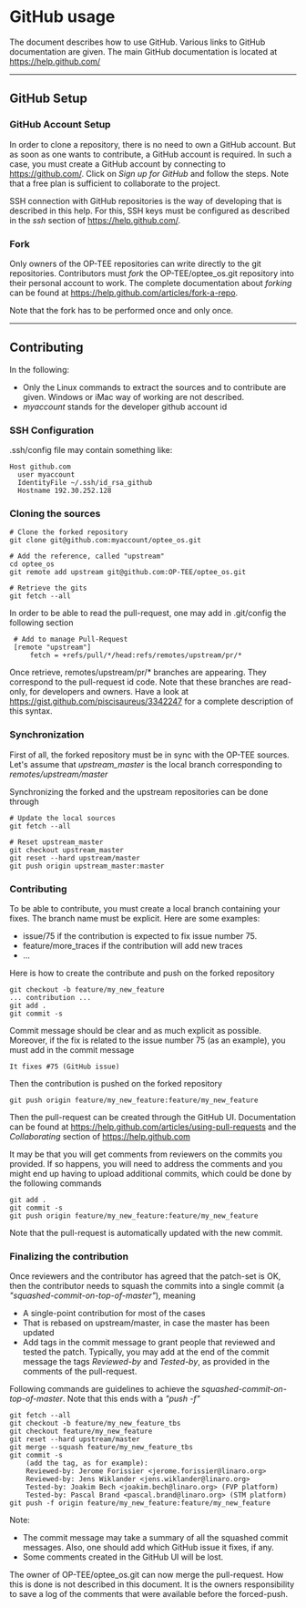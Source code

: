GitHub usage
============

The document describes how to use GitHub. Various links to GitHub
documentation are given. The main GitHub  documentation is located
at <a href="https://help.github.com/">https://help.github.com/</a>


-----------------------------------------------------------------


GitHub Setup
------------

### GitHub Account Setup

In order to clone a repository, there is no need to own a GitHub 
account. But as soon as one wants to contribute, a GitHub account 
is required. In such a case, you must create a GitHub account 
by connecting to
<a href="https://github.com/">https://github.com/</a>.
Click on *Sign up for GitHub* and follow the steps.
Note that a free plan is sufficient to collaborate to the project.

SSH connection with GitHub repositories is the way of developing that
is described in this help. For this, SSH keys must be configured as
described in the *ssh* section of
<a href="https://help.github.com/">https://help.github.com/</a>.


### Fork

Only owners of the OP-TEE repositories can write directly to the git
repositories. Contributors must *fork* the OP-TEE/optee_os.git repository
into their personal account to work. The complete documentation about *forking*
can be found at
<a href="https://help.github.com/articles/fork-a-repo">https://help.github.com/articles/fork-a-repo</a>.

Note that the fork has to be performed once and only once.


-----------------------------------------------------------------


Contributing
------------
In the following:

* Only the Linux commands to extract the sources and to
  contribute are given. Windows or iMac way of working are not described.
* *myaccount* stands for the developer github account id

### SSH Configuration
.ssh/config file may contain something like:

	Host github.com 
	  user myaccount
	  IdentityFile ~/.ssh/id_rsa_github
	  Hostname 192.30.252.128

### Cloning the sources
	# Clone the forked repository
	git clone git@github.com:myaccount/optee_os.git

	# Add the reference, called "upstream"
	cd optee_os
	git remote add upstream git@github.com:OP-TEE/optee_os.git

	# Retrieve the gits
	git fetch --all

In order to be able to read the pull-request, one may add
in .git/config the following section

     # Add to manage Pull-Request
     [remote "upstream"]
         fetch = +refs/pull/*/head:refs/remotes/upstream/pr/*

Once retrieve, remotes/upstream/pr/* branches are appearing. They
correspond to the pull-request id code. Note that these branches
are read-only, for developers and owners. Have a look at
<a href="https://gist.github.com/piscisaureus/3342247">https://gist.github.com/piscisaureus/3342247</a>
for a complete description of this syntax.

### Synchronization

First of all, the forked repository must be in sync with the OP-TEE
sources. Let's assume that *upstream_master* is the local branch corresponding to *remotes/upstream/master*

Synchronizing the forked and the upstream repositories can be done through

	# Update the local sources
	git fetch --all

	# Reset upstream_master
	git checkout upstream_master
	git reset --hard upstream/master
	git push origin upstream_master:master

### Contributing

To be able to contribute, you must create a local branch containing your fixes.
The branch name must be explicit. Here are some examples:

* issue/75 if the contribution is expected to fix issue number 75.
* feature/more_traces if the contribution will add new traces
* ...

Here is how to create the contribute and push on the forked repository

	git checkout -b feature/my_new_feature
	... contribution ...
	git add .
	git commit -s

Commit message should be clear and as much explicit as possible.
Moreover, if the fix is related to the issue number 75 (as an example),
you must add in the commit message

	It fixes #75 (GitHub issue)

Then the contribution is pushed on the forked repository

	git push origin feature/my_new_feature:feature/my_new_feature

Then the pull-request can be created through the GitHub UI. Documentation
can be found at
<a href="https://help.github.com/articles/using-pull-requests">https://help.github.com/articles/using-pull-requests</a>
and the *Collaborating* section of
<a href="https://help.github.com">https://help.github.com</a>

It may be that you will get comments from reviewers on the commits you provided.
If so happens, you will need to address the comments and you might end up having
to upload additional commits, which could be done by the following commands

	git add .
	git commit -s
	git push origin feature/my_new_feature:feature/my_new_feature

Note that the pull-request is automatically updated with the new commit.

### Finalizing the contribution
Once reviewers and the contributor has agreed that the patch-set is OK, then the
contributor needs to squash the commits into a single commit (a 
*"squashed-commit-on-top-of-master"*), meaning

* A single-point contribution for most of the cases
* That is rebased on upstream/master, in case the master has
  been updated
* Add tags in the commit message to grant people that reviewed and tested the patch.
  Typically, you may add at the end of the commit message the tags *Reviewed-by*
  and *Tested-by*, as provided in the comments of the pull-request.


Following commands are guidelines to achieve the
*squashed-commit-on-top-of-master*. Note that this ends with a
*"push -f"*
 
	git fetch --all
	git checkout -b feature/my_new_feature_tbs
	git checkout feature/my_new_feature
	git reset --hard upstream/master
	git merge --squash feature/my_new_feature_tbs
	git commit -s
		(add the tag, as for example):
		Reviewed-by: Jerome Forissier <jerome.forissier@linaro.org>
		Reviewed-by: Jens Wiklander <jens.wiklander@linaro.org>
		Tested-by: Joakim Bech <joakim.bech@linaro.org> (FVP platform)
		Tested-by: Pascal Brand <pascal.brand@linaro.org> (STM platform)
	git push -f origin feature/my_new_feature:feature/my_new_feature

Note:

* The commit message may take a summary of all the squashed
  commit messages. Also, one should add which GitHub issue it fixes,
  if any.
* Some comments created in the GitHub UI will be lost.

The owner of OP-TEE/optee_os.git can now merge the pull-request.
How this is done is not described in this document.
It is the owners responsibility to save a log of the comments that were
available before the forced-push.
